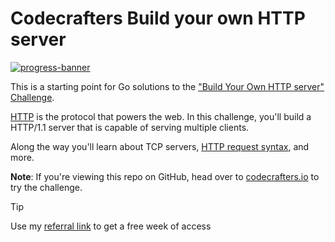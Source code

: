 # Codecrafters Build your own HTTP server

[![progress-banner](https://backend.codecrafters.io/progress/http-server/6013cb32-1dd8-46e9-96d2-9259b8c67ed2)](https://app.codecrafters.io/users/codecrafters-bot?r=2qF)

This is a starting point for Go solutions to the
["Build Your Own HTTP server" Challenge](https://app.codecrafters.io/courses/http-server/overview).

[HTTP](https://en.wikipedia.org/wiki/Hypertext_Transfer_Protocol) is the
protocol that powers the web. In this challenge, you'll build a HTTP/1.1 server
that is capable of serving multiple clients.

Along the way you'll learn about TCP servers,
[HTTP request syntax](https://www.w3.org/Protocols/rfc2616/rfc2616-sec5.html),
and more.

**Note**: If you're viewing this repo on GitHub, head over to
[codecrafters.io](https://codecrafters.io) to try the challenge.

> [!TIP]
> Use my [referral link](https://app.codecrafters.io/r/friendly-yellowjacket-913496) to get a free week of access
